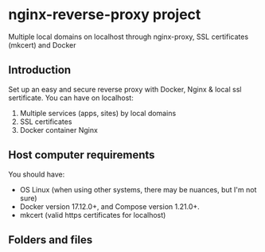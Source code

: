 # nginx-reverse-proxy project
Multiple local domains on localhost through nginx-proxy, SSL certificates (mkcert) and Docker
## Introduction
Set up an easy and secure reverse proxy with Docker, Nginx & local ssl sertificate.
You can have on localhost:
1. Multiple services (apps, sites) by local domains
2. SSL certificates 
3. Docker container Nginx
## Host computer requirements
You should have:
- OS Linux (when using other systems, there may be nuances, but I'm not sure)
- Docker version 17.12.0+, and Compose version 1.21.0+.
- mkcert (valid https certificates for localhost)
## Folders and files



